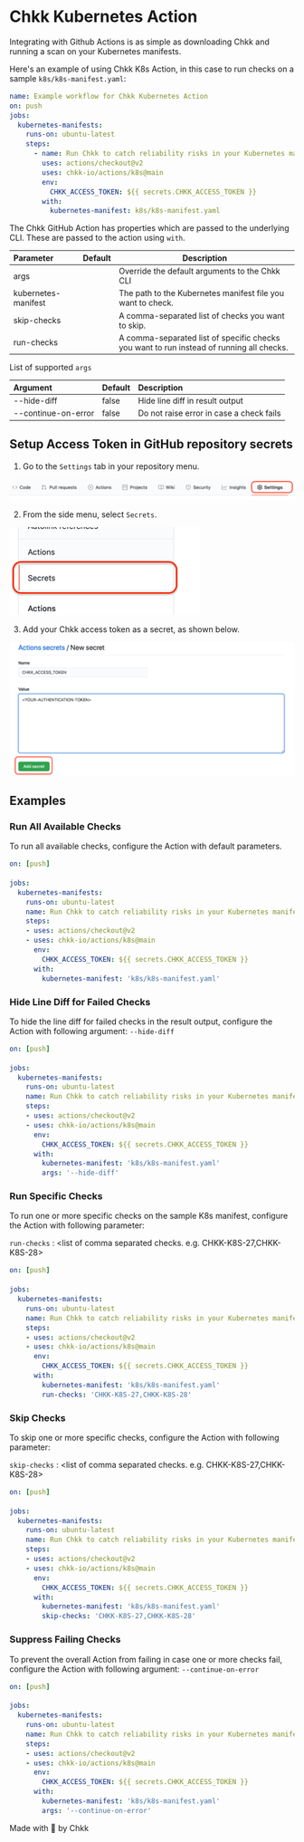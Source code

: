 # Chkk Kubernetes Action

Integrating with Github Actions is as simple as downloading Chkk and running a scan on your Kubernetes manifests.

Here's an example of using Chkk K8s Action, in this case to run checks on a sample `k8s/k8s-manifest.yaml`:

```yaml
name: Example workflow for Chkk Kubernetes Action
on: push
jobs:
  kubernetes-manifests:
    runs-on: ubuntu-latest
    steps:
      - name: Run Chkk to catch reliability risks in your Kubernetes manifests
        uses: actions/checkout@v2
        uses: chkk-io/actions/k8s@main
        env:
          CHKK_ACCESS_TOKEN: ${{ secrets.CHKK_ACCESS_TOKEN }}
        with:
          kubernetes-manifest: k8s/k8s-manifest.yaml
```

The Chkk GitHub Action has properties which are passed to the underlying CLI. These are passed to the action using `with`.

| Parameter           | Default | Description                                                  |
| :------------------ | :------ | ------------------------------------------------------------ |
| args                |         | Override the default arguments to the Chkk CLI               |
| kubernetes-manifest |         | The path to the Kubernetes manifest file you want to check.  |
| skip-checks         |         | A comma-separated list of checks you want to skip.           |
| run-checks       |         | A comma-separated list of specific checks you want to run instead of running all checks. |




List of supported `args`


| Argument            | Default | Description                              |
| :------------------ | :------ | :--------------------------------------- |
| --hide-diff         | false   | Hide line diff in result output               |
| --continue-on-error | false   | Do not raise error in case a check fails |


## Setup Access Token in GitHub repository secrets

1. Go to the `Settings` tab in your repository menu.

![settings.png](tutorial_images/settings.png)

2. From the side menu, select `Secrets`.

![secrets_menu.png](tutorial_images/secrets_menu.png)

3. Add your Chkk access token as a secret, as shown below.

![secret_setup.png](tutorial_images/secret_setup.png)

## Examples

### Run All Available Checks
To run all available checks, configure the Action with default parameters.

```yaml
on: [push]

jobs:
  kubernetes-manifests:
    runs-on: ubuntu-latest
    name: Run Chkk to catch reliability risks in your Kubernetes manifests
    steps:
    - uses: actions/checkout@v2
    - uses: chkk-io/actions/k8s@main
      env:
        CHKK_ACCESS_TOKEN: ${{ secrets.CHKK_ACCESS_TOKEN }}
      with:
        kubernetes-manifest: 'k8s/k8s-manifest.yaml'
```

### Hide Line Diff for Failed Checks
To hide the line diff for failed checks in the result output, configure the Action with following argument: `--hide-diff`


```yaml
on: [push]

jobs:
  kubernetes-manifests:
    runs-on: ubuntu-latest
    name: Run Chkk to catch reliability risks in your Kubernetes manifests
    steps:
    - uses: actions/checkout@v2
    - uses: chkk-io/actions/k8s@main
      env:
        CHKK_ACCESS_TOKEN: ${{ secrets.CHKK_ACCESS_TOKEN }}
      with:
        kubernetes-manifest: 'k8s/k8s-manifest.yaml'
        args: '--hide-diff'
```

### Run Specific Checks

To run one or more specific checks on the sample K8s manifest, configure the Action with following parameter:

`run-checks` : <list of comma separated checks. e.g. CHKK-K8S-27,CHKK-K8S-28>

```yaml
on: [push]

jobs:
  kubernetes-manifests:
    runs-on: ubuntu-latest
    name: Run Chkk to catch reliability risks in your Kubernetes manifests
    steps:
    - uses: actions/checkout@v2
    - uses: chkk-io/actions/k8s@main
      env:
        CHKK_ACCESS_TOKEN: ${{ secrets.CHKK_ACCESS_TOKEN }}
      with:
        kubernetes-manifest: 'k8s/k8s-manifest.yaml'
        run-checks: 'CHKK-K8S-27,CHKK-K8S-28'
```

### Skip Checks

To skip one or more specific checks, configure the Action with following parameter:

`skip-checks` : <list of comma separated checks. e.g. CHKK-K8S-27,CHKK-K8S-28>

```yaml
on: [push]

jobs:
  kubernetes-manifests:
    runs-on: ubuntu-latest
    name: Run Chkk to catch reliability risks in your Kubernetes manifests
    steps:
    - uses: actions/checkout@v2
    - uses: chkk-io/actions/k8s@main
      env:
        CHKK_ACCESS_TOKEN: ${{ secrets.CHKK_ACCESS_TOKEN }}
      with:
        kubernetes-manifest: 'k8s/k8s-manifest.yaml'
        skip-checks: 'CHKK-K8S-27,CHKK-K8S-28'
```




### Suppress Failing Checks

To prevent the overall Action from failing in case one or more checks fail, configure the Action with following argument: `--continue-on-error`

```yaml
on: [push]

jobs:
  kubernetes-manifests:
    runs-on: ubuntu-latest
    name: Run Chkk to catch reliability risks in your Kubernetes manifests
    steps:
    - uses: actions/checkout@v2
    - uses: chkk-io/actions/k8s@main
      env:
        CHKK_ACCESS_TOKEN: ${{ secrets.CHKK_ACCESS_TOKEN }}
      with:
        kubernetes-manifest: 'k8s/k8s-manifest.yaml'
        args: '--continue-on-error'
```

Made with 🧡 by Chkk